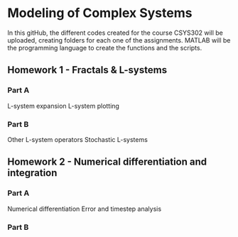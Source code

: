 # Modeling of Complex Systems
In this gitHub, the different codes created for the course CSYS302 will be uploaded, creating folders for each one of the assignments. MATLAB will be the programming language to create the functions and the scripts.

## Homework 1 - Fractals & L-systems

### Part A
L-system expansion 
L-system plotting

### Part B
Other L-system operators
Stochastic L-systems

## Homework 2 - Numerical differentiation and integration

### Part A
Numerical differentiation
Error and timestep analysis

### Part B

